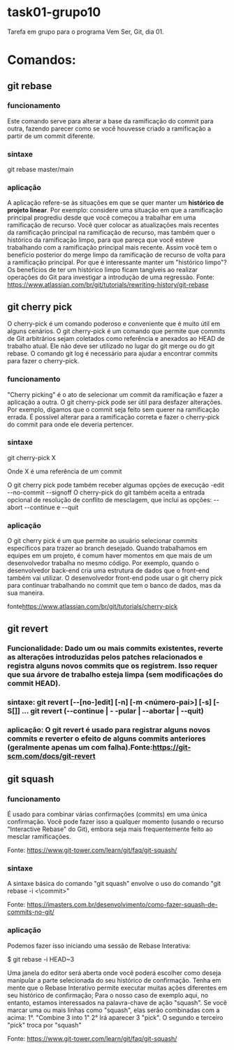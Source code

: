 # task01-grupo10
Tarefa em grupo para o programa Vem Ser, Git, dia 01.

# Comandos:

## git rebase
### funcionamento
Este comando serve para alterar a base da ramificação do commit para outra, fazendo parecer como se você houvesse criado a ramificação a partir de um commit diferente.
### sintaxe
git rebase master/main
### aplicação
A aplicação refere-se às situações em que se quer manter um **histórico de projeto linear**. Por exemplo: considere uma situação em que a ramificação principal progrediu desde que você começou a trabalhar em uma ramificação de recurso. Você quer colocar as atualizações mais recentes da ramificação principal na ramificação de recurso, mas também quer o histórico da ramificação limpo, para que pareça que você esteve trabalhando com a ramificação principal mais recente. Assim você tem o benefício posterior do merge limpo da ramificação de recurso de volta para a ramificação principal. Por que é interessante manter um "histórico limpo"? Os benefícios de ter um histórico limpo ficam tangíveis ao realizar operações do Git para investigar a introdução de uma regressão.
Fonte: <https://www.atlassian.com/br/git/tutorials/rewriting-history/git-rebase>


## git cherry pick
O cherry-pick é um comando poderoso e conveniente que é muito útil em alguns cenários. O git cherry-pick é um comando que permite que commits de Git arbitrários sejam coletados como referência e anexados ao HEAD de trabalho atual. Ele não deve ser utilizado no lugar do git merge ou do git rebase. O comando git log é necessário para ajudar a encontrar commits para fazer o cherry-pick.

### funcionamento
"Cherry picking" é o ato de selecionar um commit da ramificação e fazer a aplicação a outra. O git cherry-pick pode ser útil para desfazer alterações. Por exemplo, digamos que o commit seja feito sem querer na ramificação errada. É possível alterar para a ramificação correta e fazer o cherry-pick do commit para onde ele deveria pertencer.

### sintaxe

git cherry-pick X

Onde X é uma referência de um commit

O git cherry pick pode também receber algumas opções de execução -edit --no-commit --signoff
O cherry-pick do git também aceita a entrada opcional de resolução de conflito de mesclagem, que inclui as opções: --abort --continue e --quit
### aplicação
O git cherry pick é um que permite ao usuário selecionar commits específicos para trazer ao branch desejado.
Quando trabalhamos em equipes em um projeto, é comum haver momentos em que mais de um desenvolvedor trabalha no mesmo código.
Por exemplo, quando o desenvolvedor back-end cria uma estrutura de dados que o front-end também vai utilizar. O desenvolvedor front-end pode usar o git cherry pick para continuar trabalhando no commit que tem o banco de dados, mas da sua maneira.

fonte<https://www.atlassian.com/br/git/tutorials/cherry-pick>

## git revert

### Funcionalidade: Dado um ou mais commits existentes, reverte as alterações introduzidas pelos patches relacionados e registra alguns novos commits que os registrem. Isso requer que sua árvore de trabalho esteja limpa (sem modificações do commit HEAD).

### sintaxe: git revert [--[no-]edit] [-n] [-m <número-pai>] [-s] [-S[<keyid>]] <commit>… git revert (--continue | - -pular | --abortar | --quit)

### aplicação:  O git revert é usado para registrar alguns novos commits e reverter o efeito de alguns commits anteriores (geralmente apenas um com falha).Fonte:<https://git-scm.com/docs/git-revert>

## git squash
### funcionamento

É usado para combinar várias confirmações (commits) em uma única confirmação. Você pode fazer isso a qualquer momento (usando o recurso "Interactive Rebase" do Git), embora seja mais frequentemente feito ao mesclar ramificações.

Fonte: https://www.git-tower.com/learn/git/faq/git-squash/

### sintaxe

A sintaxe básica do comando "git squash" envolve o uso do comando "git rebase -i <\commit>"

Fonte: https://imasters.com.br/desenvolvimento/como-fazer-squash-de-commits-no-git/

### aplicação

Podemos fazer isso iniciando uma sessão de Rebase Interativa:

$ git rebase -i HEAD~3

Uma janela do editor será aberta onde você poderá escolher como deseja manipular a parte selecionada do seu histórico de confirmação. Tenha em mente que o Rebase Interativo permite executar muitas ações diferentes em seu histórico de confirmação; Para o nosso caso de exemplo aqui, no entanto, estamos interessados na palavra-chave de ação "squash". Se você marcar uma ou mais linhas como "squash", elas serão combinadas com a acima:
1°. "Combine 3 into 1"
2° Irá aparecer 3 "pick". O segundo e terceiro "pick" troca por "squash"

Fonte: https://www.git-tower.com/learn/git/faq/git-squash/


